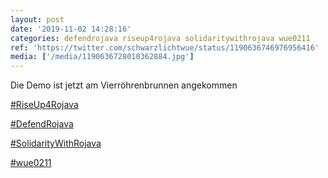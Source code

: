 ```yaml
---
layout: post
date: '2019-11-02 14:28:16'
categories: defendrojava riseup4rojava solidaritywithrojava wue0211
ref: 'https://twitter.com/schwarzlichtwue/status/1190636746976956416'
media: ['/media/1190636728010362884.jpg']
---
```

Die Demo ist jetzt am Vierröhrenbrunnen angekommen

[#RiseUp4Rojava](/t/riseup4rojava)

[#DefendRojava](/t/defendrojava)

[#SolidarityWithRojava](/t/solidaritywithrojava)

[#wue0211](/t/wue0211) 